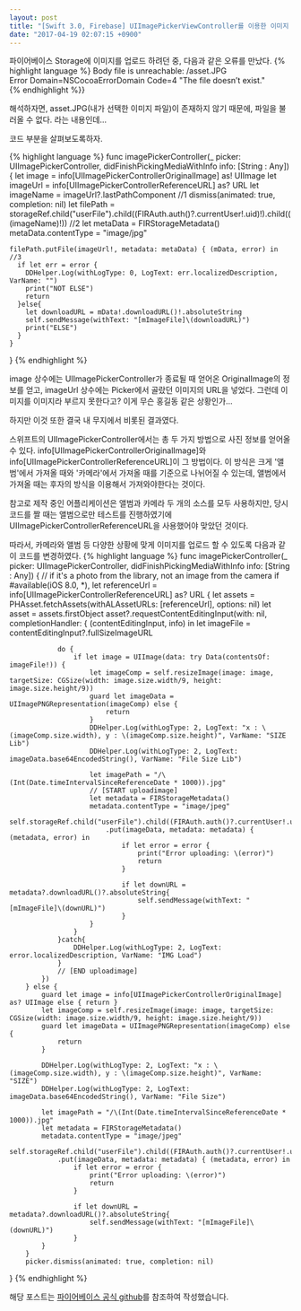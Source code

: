 ```yaml
---
layout: post
title: "[Swift 3.0, Firebase] UIImagePickerViewController를 이용한 이미지 업로드시 에러"
date: "2017-04-19 02:07:15 +0900"
---
```


파이어베이스 Storage에 이미지를 업로드 하려던 중, 다음과 같은 오류를 만났다.
{% highlight language %}
Body file is unreachable: /asset.JPG  
Error Domain=NSCocoaErrorDomain Code=4 "The file doesn’t exist."  
{% endhighlight %}}

해석하자면, asset.JPG(내가 선택한 이미지 파일)이 존재하지 않기 때문에, 파일을 불러올 수 없다.
라는 내용인데...

코드 부분을 살펴보도록하자.

{% highlight language %}
func imagePickerController(_ picker: UIImagePickerController, didFinishPickingMediaWithInfo info: [String : Any]) {
    let image = info[UIImagePickerControllerOriginalImage] as! UIImage
    let imageUrl = info[UIImagePickerControllerReferenceURL] as? URL
    let imageName = imageUrl?.lastPathComponent //1
    dismiss(animated: true, completion: nil)
    let filePath = storageRef.child("userFile").child((FIRAuth.auth()?.currentUser!.uid)!).child(((imageName)!)) //2
    let metaData = FIRStorageMetadata()
    metaData.contentType = "image/jpg"

    filePath.putFile(imageUrl!, metadata: metaData) { (mData, error) in //3
      if let err = error {
        DDHelper.Log(withLogType: 0, LogText: err.localizedDescription, VarName: "")
        print("NOT ELSE")
        return
      }else{
        let downloadURL = mData!.downloadURL()!.absoluteString
        self.sendMessage(withText: "[mImageFile]\(downloadURL)")
        print("ELSE")
      }
    }
}
{% endhighlight %}

image 상수에는 UIImagePickerController가 종료될 때 얻어온 OriginalImage의 정보를 얻고, imageUrl 상수에는 Picker에서 골랐던 이미지의 URL을 넣었다. 그런데 이미지를 이미지라 부르지 못한다고? 이게 무슨 홍길동 같은 상황인가...

하지만 이것 또한 결국 내 무지에서 비롯된 결과였다.

스위프트의 UIImagePickerController에서는 총 두 가지 방법으로 사진 정보를 얻어올 수 있다. info[UIImagePickerControllerOriginalImage]와 info[UIImagePickerControllerReferenceURL]이 그 방법이다. 이 방식은 크게 '앨범'에서 가져올 때와 '카메라'에서 가져올 때를 기준으로 나뉘어질 수 있는데, 앨범에서 가져올 때는 후자의 방식을 이용해서 가져와야한다는 것이다.

참고로 제작 중인 어플리케이션은 앨범과 카메라 두 개의 소스를 모두 사용하지만, 당시 코드를 짤 때는 앨범으로만 테스트를 진행하였기에 UIImagePickerControllerReferenceURL을 사용했어야 맞았던 것이다.

따라서, 카메라와 앨범 등 다양한 상황에 맞게 이미지를 업로드 할 수 있도록 다음과 같이 코드를 변경하였다.
{% highlight language %}
func imagePickerController(_ picker: UIImagePickerController, didFinishPickingMediaWithInfo info: [String : Any]) {
        // if it's a photo from the library, not an image from the camera
        if #available(iOS 8.0, \*), let referenceUrl = info[UIImagePickerControllerReferenceURL] as? URL {
            let assets = PHAsset.fetchAssets(withALAssetURLs: [referenceUrl], options: nil)
            let asset = assets.firstObject
            asset?.requestContentEditingInput(with: nil, completionHandler: { (contentEditingInput, info) in
                let imageFile = contentEditingInput?.fullSizeImageURL

                do {
                    if let image = UIImage(data: try Data(contentsOf: imageFile!)) {
                        let imageComp = self.resizeImage(image: image, targetSize: CGSize(width: image.size.width/9, height: image.size.height/9))
                        guard let imageData = UIImagePNGRepresentation(imageComp) else {
                            return
                        }
                        DDHelper.Log(withLogType: 2, LogText: "x : \(imageComp.size.width), y : \(imageComp.size.height)", VarName: "SIZE Lib")
                        DDHelper.Log(withLogType: 2, LogText: imageData.base64EncodedString(), VarName: "File Size Lib")

                        let imagePath = "/\(Int(Date.timeIntervalSinceReferenceDate * 1000)).jpg"
                        // [START uploadimage]
                        let metadata = FIRStorageMetadata()
                        metadata.contentType = "image/jpeg"
                        self.storageRef.child("userFile").child((FIRAuth.auth()?.currentUser!.uid)!).child(imagePath)
                            .put(imageData, metadata: metadata) { (metadata, error) in
                                if let error = error {
                                    print("Error uploading: \(error)")
                                    return
                                }

                                if let downURL = metadata?.downloadURL()?.absoluteString{
                                    self.sendMessage(withText: "[mImageFile]\(downURL)")
                                }
                        }
                    }
                }catch{
                    DDHelper.Log(withLogType: 2, LogText: error.localizedDescription, VarName: "IMG Load")
                }
                // [END uploadimage]
            })
        } else {
            guard let image = info[UIImagePickerControllerOriginalImage] as? UIImage else { return }
            let imageComp = self.resizeImage(image: image, targetSize: CGSize(width: image.size.width/9, height: image.size.height/9))
            guard let imageData = UIImagePNGRepresentation(imageComp) else {
                return
            }

            DDHelper.Log(withLogType: 2, LogText: "x : \(imageComp.size.width), y : \(imageComp.size.height)", VarName: "SIZE")
            DDHelper.Log(withLogType: 2, LogText: imageData.base64EncodedString(), VarName: "File Size")

            let imagePath = "/\(Int(Date.timeIntervalSinceReferenceDate * 1000)).jpg"
            let metadata = FIRStorageMetadata()
            metadata.contentType = "image/jpeg"
            self.storageRef.child("userFile").child((FIRAuth.auth()?.currentUser!.uid)!).child(imagePath)
                .put(imageData, metadata: metadata) { (metadata, error) in
                    if let error = error {
                        print("Error uploading: \(error)")
                        return
                    }

                    if let downURL = metadata?.downloadURL()?.absoluteString{
                        self.sendMessage(withText: "[mImageFile]\(downURL)")
                    }
            }
        }
        picker.dismiss(animated: true, completion: nil)
}
{% endhighlight %}

해당 포스트는 [파이어베이스 공식 github](https://github.com/firebase/quickstart-ios/blob/master/messaging/MessagingExampleSwift/AppDelegate.swift#L69-L98)를 참조하여 작성했습니다.
